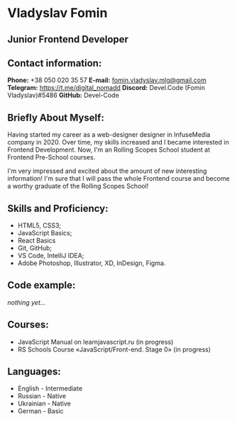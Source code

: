 # Vladyslav Fomin

## Junior Frontend Developer

## Contact information:
**Phone:** +38 050 020 35 57
**E-mail:** fomin.vladyslav.mlg@gmail.com
**Telegram:** https://t.me/digital_nomadd
**Discord:** Devel.Code (Fomin Vladyslav)#5486
**GitHub:** Devel-Code

## Briefly About Myself:
Having started my career as a web-designer designer in InfuseMedia company in 2020. Over time, my skills increased and I became interested in Frontend Development. Now, I'm an Rolling Scopes School student at Frontend Pre-School courses. 

I'm very impressed and excited about the amount of new interesting information! I'm sure that I will pass the whole Frontend course and become a worthy graduate of the Rolling Scopes School!

## Skills and Proficiency:
- HTML5, CSS3;
- JavaScript Basics;
- React Basics
- Git, GitHub;
- VS Code, IntelliJ IDEA;
- Adobe Photoshop, Illustrator, XD, InDesign, Figma.

## Code example:
*nothing yet...*

## Courses:
- JavaScript Manual on learnjavascript.ru (in progress)
- RS Schools Course «JavaScript/Front-end. Stage 0» (in progress)

## Languages:
- English - Intermediate
- Russian - Native
- Ukrainian - Native
- German - Basic